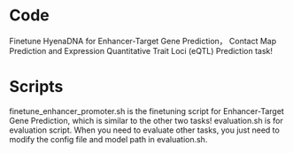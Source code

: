<H1>Code</H1>
Finetune HyenaDNA for Enhancer-Target Gene Prediction， Contact Map Prediction and Expression Quantitative Trait Loci (eQTL) Prediction task!

<H1>Scripts</H1>
finetune_enhancer_promoter.sh is the finetuning script for Enhancer-Target Gene Prediction, which is similar to the other two tasks! evaluation.sh is for evaluation script. When you need to evaluate other tasks, you just need to modify the config file and model path in evaluation.sh.
